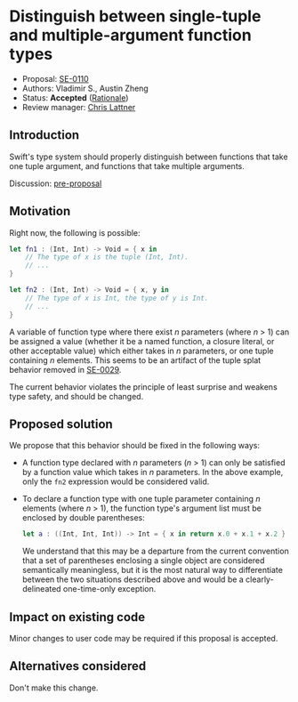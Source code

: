 # Distinguish between single-tuple and multiple-argument function types

* Proposal: [SE-0110](0110-distingish-single-tuple-arg.md)
* Authors: Vladimir S., Austin Zheng
* Status: **Accepted** ([Rationale](https://lists.swift.org/pipermail/swift-evolution-announce/2016-July/000215.html))
* Review manager: [Chris Lattner](http://github.com/lattner)

## Introduction

Swift's type system should properly distinguish between functions that take one tuple argument, and functions that take multiple arguments.

Discussion: [pre-proposal](https://lists.swift.org/pipermail/swift-evolution/Week-of-Mon-20160620/021793.html)

## Motivation

Right now, the following is possible:

```swift
let fn1 : (Int, Int) -> Void = { x in
	// The type of x is the tuple (Int, Int).
	// ...
}

let fn2 : (Int, Int) -> Void = { x, y in
	// The type of x is Int, the type of y is Int.
	// ...
}
```

A variable of function type where there exist _n_ parameters (where _n_ > 1) can be assigned a value (whether it be a named function, a closure literal, or other acceptable value) which either takes in _n_ parameters, or one tuple containing _n_ elements. This seems to be an artifact of the tuple splat behavior removed in [SE-0029](https://github.com/apple/swift-evolution/blob/master/proposals/0029-remove-implicit-tuple-splat.md).

The current behavior violates the principle of least surprise and weakens type safety, and should be changed.

## Proposed solution

We propose that this behavior should be fixed in the following ways:

* A function type declared with _n_ parameters (_n_ > 1) can only be satisfied by a function value which takes in _n_ parameters. In the above example, only the `fn2` expression would be considered valid.

* To declare a function type with one tuple parameter containing _n_ elements (where _n_ > 1), the function type's argument list must be enclosed by double parentheses:

	```swift
	let a : ((Int, Int, Int)) -> Int = { x in return x.0 + x.1 + x.2 }
	```

	We understand that this may be a departure from the current convention that a set of parentheses enclosing a single object are considered semantically meaningless, but it is the most natural way to differentiate between the two situations described above and would be a clearly-delineated one-time-only exception.

## Impact on existing code

Minor changes to user code may be required if this proposal is accepted.

## Alternatives considered

Don't make this change.
